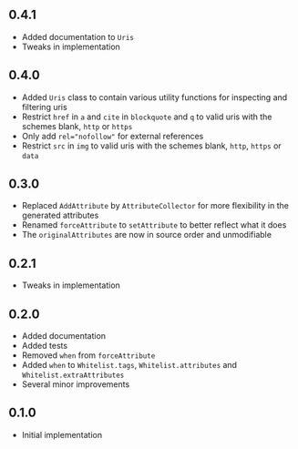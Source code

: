 ## 0.4.1

* Added documentation to `Uris`
* Tweaks in implementation

## 0.4.0

* Added `Uris` class to contain various utility functions for inspecting and filtering uris
* Restrict `href` in `a` and `cite` in `blockquote` and `q` to valid uris with the schemes blank, `http` or `https`
* Only add `rel="nofollow"` for external references
* Restrict `src` in `img` to valid uris with the schemes blank, `http`, `https` or `data`


## 0.3.0

* Replaced `AddAttribute` by `AttributeCollector` for more flexibility in the generated attributes
* Renamed `forceAttribute` to `setAttribute` to better reflect what it does
* The `originalAttributes` are now in source order and unmodifiable

## 0.2.1

* Tweaks in implementation

## 0.2.0

* Added documentation
* Added tests
* Removed `when` from `forceAttribute`
* Added `when` to `Whitelist.tags`, `Whitelist.attributes` and `Whitelist.extraAttributes`
* Several minor improvements

## 0.1.0

* Initial implementation